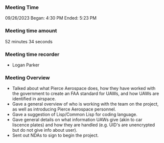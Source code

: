 ### Meeting Time
09/26/2023
Began: 4:30 PM
Ended: 5:23 PM

### Meeting time amount 
52 minutes 34 seconds

### Meeting time recorder 
- Logan Parker

### Meeting Overview
- Talked about what Pierce Aerospace does, how they have worked with the government to create an FAA standard for UAWs, and how UAWs are identified in airspace.
- Gave a general overview of who is working with the team on the project, as well as introducing Pierce Aerospace personnel. 
- Gave a suggestion of Lisp/Common Lisp for coding language.
- Gave general details on what information UAWs give (akin to car liscence plates) and how they are handled (e.g. UID's are unencrypted but do not give info about user).
- Sent out NDAs to sign to begin the project.